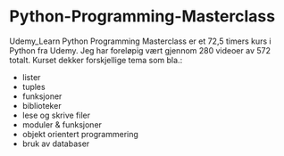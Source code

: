 # Python-Programming-Masterclass
Udemy_Learn Python Programming Masterclass er et 72,5 timers kurs  i Python fra Udemy. Jeg har foreløpig vært gjennom 280 videoer av 572 totalt. Kurset dekker forskjellige tema som bla.:
- lister
- tuples
- funksjoner
- biblioteker
- lese og skrive filer
- moduler & funksjoner
- objekt orientert programmering
- bruk av databaser
